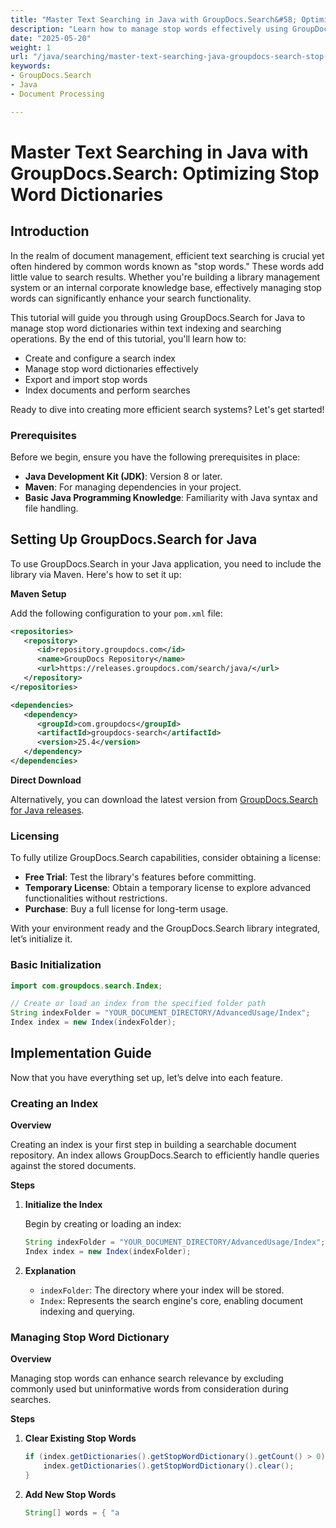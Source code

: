 ```yaml
---
title: "Master Text Searching in Java with GroupDocs.Search&#58; Optimize Stop Word Dictionaries for Efficient Searches"
description: "Learn how to manage stop words effectively using GroupDocs.Search for Java, enhancing your document search functionality. Create, configure indexes, and optimize searches efficiently."
date: "2025-05-20"
weight: 1
url: "/java/searching/master-text-searching-java-groupdocs-search-stop-words/"
keywords:
- GroupDocs.Search
- Java
- Document Processing

---
```



# Master Text Searching in Java with GroupDocs.Search: Optimizing Stop Word Dictionaries

## Introduction

In the realm of document management, efficient text searching is crucial yet often hindered by common words known as "stop words." These words add little value to search results. Whether you're building a library management system or an internal corporate knowledge base, effectively managing stop words can significantly enhance your search functionality.

This tutorial will guide you through using GroupDocs.Search for Java to manage stop word dictionaries within text indexing and searching operations. By the end of this tutorial, you'll learn how to:

- Create and configure a search index
- Manage stop word dictionaries effectively
- Export and import stop words
- Index documents and perform searches

Ready to dive into creating more efficient search systems? Let's get started!

### Prerequisites

Before we begin, ensure you have the following prerequisites in place:

- **Java Development Kit (JDK)**: Version 8 or later.
- **Maven**: For managing dependencies in your project.
- **Basic Java Programming Knowledge**: Familiarity with Java syntax and file handling.

## Setting Up GroupDocs.Search for Java

To use GroupDocs.Search in your Java application, you need to include the library via Maven. Here's how to set it up:

**Maven Setup**

Add the following configuration to your `pom.xml` file:

```xml
<repositories>
   <repository>
      <id>repository.groupdocs.com</id>
      <name>GroupDocs Repository</name>
      <url>https://releases.groupdocs.com/search/java/</url>
   </repository>
</repositories>

<dependencies>
   <dependency>
      <groupId>com.groupdocs</groupId>
      <artifactId>groupdocs-search</artifactId>
      <version>25.4</version>
   </dependency>
</dependencies>
```

**Direct Download**

Alternatively, you can download the latest version from [GroupDocs.Search for Java releases](https://releases.groupdocs.com/search/java/).

### Licensing

To fully utilize GroupDocs.Search capabilities, consider obtaining a license:

- **Free Trial**: Test the library's features before committing.
- **Temporary License**: Obtain a temporary license to explore advanced functionalities without restrictions.
- **Purchase**: Buy a full license for long-term usage.

With your environment ready and the GroupDocs.Search library integrated, let’s initialize it.

### Basic Initialization

```java
import com.groupdocs.search.Index;

// Create or load an index from the specified folder path
String indexFolder = "YOUR_DOCUMENT_DIRECTORY/AdvancedUsage/Index";
Index index = new Index(indexFolder);
```

## Implementation Guide

Now that you have everything set up, let’s delve into each feature.

### Creating an Index

**Overview**

Creating an index is your first step in building a searchable document repository. An index allows GroupDocs.Search to efficiently handle queries against the stored documents.

**Steps**

1. **Initialize the Index**

   Begin by creating or loading an index:

   ```java
   String indexFolder = "YOUR_DOCUMENT_DIRECTORY/AdvancedUsage/Index";
   Index index = new Index(indexFolder);
   ```

2. **Explanation**

   - `indexFolder`: The directory where your index will be stored.
   - `Index`: Represents the search engine's core, enabling document indexing and querying.

### Managing Stop Word Dictionary

**Overview**

Managing stop words can enhance search relevance by excluding commonly used but uninformative words from consideration during searches.

**Steps**

1. **Clear Existing Stop Words**

   ```java
   if (index.getDictionaries().getStopWordDictionary().getCount() > 0) {
       index.getDictionaries().getStopWordDictionary().clear();
   }
   ```

2. **Add New Stop Words**

   ```java
   String[] words = { "a

